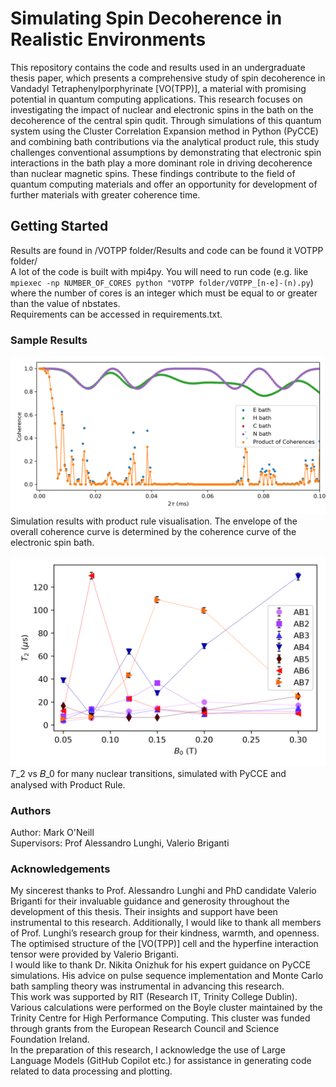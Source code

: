 # Simulating Spin Decoherence in Realistic Environments

This repository contains the code and results used in an undergraduate thesis paper, which presents a comprehensive study of spin decoherence in Vandadyl Tetraphenylporphyrinate [VO(TPP)], a material with promising potential in quantum computing applications. This research focuses on investigating the impact of nuclear and electronic spins in the bath on the decoherence of the central spin qudit. Through simulations of this quantum system using the Cluster Correlation Expansion method in Python (PyCCE) and combining bath contributions via the analytical product rule, this study challenges conventional assumptions by demonstrating that electronic spin interactions in the bath play a more dominant role in driving decoherence than nuclear magnetic spins. These findings contribute to the field of quantum computing materials and offer an opportunity for development of further materials with greater coherence time.

## Getting Started

Results are found in /VOTPP folder/Results and code can be found it VOTPP folder/  
A lot of the code is built with mpi4py. You will need to run code (e.g. like ```mpiexec -np NUMBER_OF_CORES python "VOTPP folder/VOTPP_[n-e]-(n).py```) where the number of cores is an integer which must be equal to or greater than the value of nbstates.  
Requirements can be accessed in requirements.txt.

### Sample Results
![Coherence Plot](https://github.com/aoneillmark/Capstone/blob/master/VOTPP%20folder/Results/Plots%202/combined_coherence_plot.png?raw=true)  
Simulation results with product rule visualisation. The envelope of the overall coherence curve is determined by the coherence curve of the electronic spin bath.  

![T2 vs B Plot](https://github.com/aoneillmark/Capstone/blob/master/VOTPP%20folder/Results/T2_vs_B/Combined_T2_Product_Rules.png?raw=true)  
𝑇_2 vs 𝐵_0 for many nuclear transitions, simulated with PyCCE and analysed with Product Rule.


### Authors

Author: Mark O'Neill  
Supervisors: Prof Alessandro Lunghi, Valerio Briganti

### Acknowledgements 

My sincerest thanks to Prof. Alessandro Lunghi and PhD candidate Valerio Briganti for their
invaluable guidance and generosity throughout the development of this thesis. Their insights
and support have been instrumental to this research. Additionally, I would like to thank all
members of Prof. Lunghi’s research group for their kindness, warmth, and openness. The
optimised structure of the [VO(TPP)] cell and the hyperfine interaction tensor were provided
by Valerio Briganti.  
I would like to thank Dr. Nikita Onizhuk for his expert guidance on PyCCE simulations. His
advice on pulse sequence implementation and Monte Carlo bath sampling theory was
instrumental in advancing this research.  
This work was supported by RIT (Research IT, Trinity College Dublin). Various calculations
were performed on the Boyle cluster maintained by the Trinity Centre for High Performance
Computing. This cluster was funded through grants from the European Research Council and
Science Foundation Ireland.  
In the preparation of this research, I acknowledge the use of Large Language Models (GitHub
Copilot etc.) for assistance in generating code related to data processing and plotting.